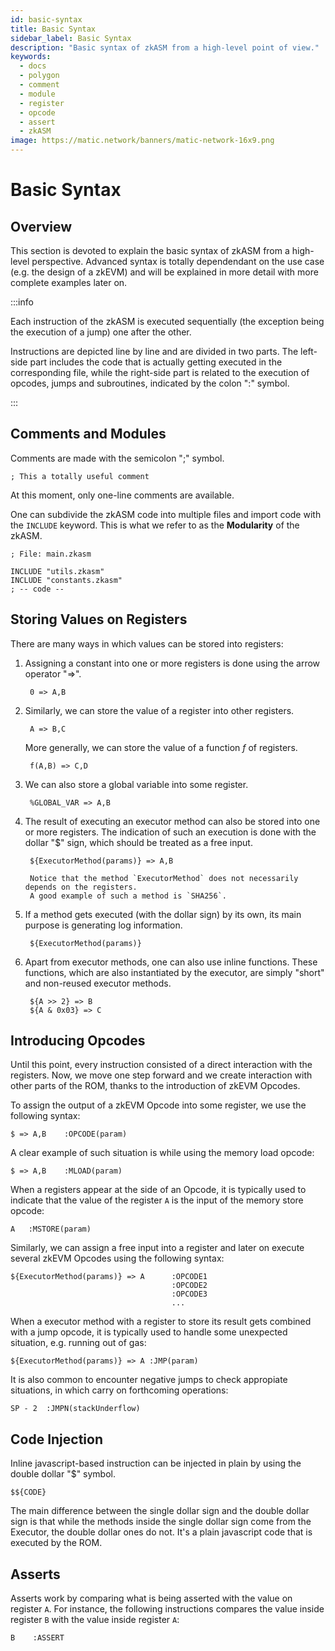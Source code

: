 ```yaml
---
id: basic-syntax
title: Basic Syntax
sidebar_label: Basic Syntax
description: "Basic syntax of zkASM from a high-level point of view."
keywords:
  - docs
  - polygon
  - comment
  - module
  - register
  - opcode
  - assert
  - zkASM
image: https://matic.network/banners/matic-network-16x9.png
---
```


# **Basic Syntax**

## **Overview**
This section is devoted to explain the basic syntax of zkASM from a high-level perspective. Advanced syntax is totally dependendant on the use case (e.g. the design of a zkEVM) and will be explained in more detail with more complete examples later on.

:::info

Each instruction of the zkASM is executed sequentially (the exception being the execution of a jump) one after the other.

Instructions are depicted line by line and are divided in two parts. The left-side part includes the code that is actually getting executed in the corresponding file, while the right-side part is related to the execution of opcodes, jumps and subroutines, indicated by the colon "$:$" symbol.

:::

## **Comments and Modules**

Comments are made with the semicolon "$;$" symbol.

```
; This a totally useful comment
```

At this moment, only one-line comments are available.

One can subdivide the zkASM code into multiple files and import code with the `INCLUDE` keyword. This is what we refer to as the **Modularity** of the zkASM.

```
; File: main.zkasm

INCLUDE "utils.zkasm"
INCLUDE "constants.zkasm"
; -- code --
```

## **Storing Values on Registers**

There are many ways in which values can be stored into registers:

1. Assigning a constant into one or more registers is done using the arrow operator "=>".

        0 => A,B

2. Similarly, we can store the value of a register into other registers.

        A => B,C

    More generally, we can store the value of a function $f$ of registers.

        f(A,B) => C,D

3. We can also store a global variable into some register.

        %GLOBAL_VAR => A,B

4. The result of executing an executor method can also be stored into one or more registers. The indication of such an execution is done with the dollar "$" sign, which should be treated as a free input.

        ${ExecutorMethod(params)} => A,B

        Notice that the method `ExecutorMethod` does not necessarily depends on the registers.
        A good example of such a method is `SHA256`.

5. If a method gets executed (with the dollar sign) by its own, its main purpose is generating log information.

        ${ExecutorMethod(params)}

6. Apart from executor methods, one can also use inline functions. These functions, which are also instantiated by the executor, are simply "short" and non-reused executor methods.

        ${A >> 2} => B
        ${A & 0x03} => C

## **Introducing Opcodes**

Until this point, every instruction consisted of a direct interaction with the registers. Now, we move one step forward and we create interaction with other parts of the ROM, thanks to the introduction of zkEVM Opcodes.

To assign the output of a zkEVM Opcode into some register, we use the following syntax:

```
$ => A,B    :OPCODE(param)
```

A clear example of such situation is while using the memory load opcode:

```
$ => A,B    :MLOAD(param)
```

When a registers appear at the side of an Opcode, it is typically used to indicate that the value of the register `A` is the input of the memory store opcode:

```
A   :MSTORE(param)
```

Similarly, we can assign a free input into a register and later on execute several zkEVM Opcodes using the following syntax:

```
${ExecutorMethod(params)} => A      :OPCODE1
                                    :OPCODE2
                                    :OPCODE3
                                    ...
```

When a executor method with a register to store its result gets combined with a jump opcode, it is typically used to handle some unexpected situation, e.g. running out of gas:

```
${ExecutorMethod(params)} => A :JMP(param)
```

It is also common to encounter negative jumps to check appropiate situations, in which carry on forthcoming operations:

```
SP - 2  :JMPN(stackUnderflow)
```

## **Code Injection**

Inline javascript-based instruction can be injected in plain by using the double dollar "$" symbol.

```
$${CODE}
```

The main difference between the single dollar sign and the double dollar sign is that while the methods inside the single dollar sign come from the Executor, the double dollar ones do not. It's a plain javascript code that is executed by the ROM.

## **Asserts**

Asserts work by comparing what is being asserted with the value on register `A`. For instance, the following instructions compares the value inside register `B` with the value inside register `A`:

```
B    :ASSERT
```
